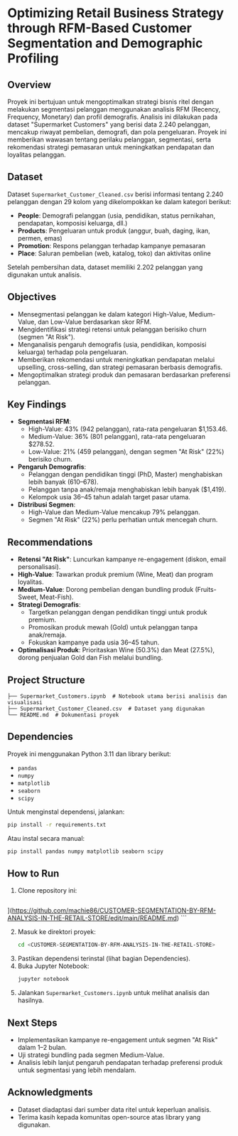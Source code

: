 # Optimizing Retail Business Strategy through RFM-Based Customer Segmentation and Demographic Profiling

## Overview
Proyek ini bertujuan untuk mengoptimalkan strategi bisnis ritel dengan melakukan segmentasi pelanggan menggunakan analisis RFM (Recency, Frequency, Monetary) dan profil demografis. Analisis ini dilakukan pada dataset "Supermarket Customers" yang berisi data 2.240 pelanggan, mencakup riwayat pembelian, demografi, dan pola pengeluaran. Proyek ini memberikan wawasan tentang perilaku pelanggan, segmentasi, serta rekomendasi strategi pemasaran untuk meningkatkan pendapatan dan loyalitas pelanggan.

## Dataset
Dataset `Supermarket_Customer_Cleaned.csv` berisi informasi tentang 2.240 pelanggan dengan 29 kolom yang dikelompokkan ke dalam kategori berikut:
- **People**: Demografi pelanggan (usia, pendidikan, status pernikahan, pendapatan, komposisi keluarga, dll.)
- **Products**: Pengeluaran untuk produk (anggur, buah, daging, ikan, permen, emas)
- **Promotion**: Respons pelanggan terhadap kampanye pemasaran
- **Place**: Saluran pembelian (web, katalog, toko) dan aktivitas online

Setelah pembersihan data, dataset memiliki 2.202 pelanggan yang digunakan untuk analisis.

## Objectives
- Mensegmentasi pelanggan ke dalam kategori High-Value, Medium-Value, dan Low-Value berdasarkan skor RFM.
- Mengidentifikasi strategi retensi untuk pelanggan berisiko churn (segmen "At Risk").
- Menganalisis pengaruh demografis (usia, pendidikan, komposisi keluarga) terhadap pola pengeluaran.
- Memberikan rekomendasi untuk meningkatkan pendapatan melalui upselling, cross-selling, dan strategi pemasaran berbasis demografis.
- Mengoptimalkan strategi produk dan pemasaran berdasarkan preferensi pelanggan.

## Key Findings
- **Segmentasi RFM**:
  - High-Value: 43% (942 pelanggan), rata-rata pengeluaran $1,153.46.
  - Medium-Value: 36% (801 pelanggan), rata-rata pengeluaran $278.52.
  - Low-Value: 21% (459 pelanggan), dengan segmen "At Risk" (22%) berisiko churn.
- **Pengaruh Demografis**:
  - Pelanggan dengan pendidikan tinggi (PhD, Master) menghabiskan lebih banyak ($610–$678).
  - Pelanggan tanpa anak/remaja menghabiskan lebih banyak ($1,419).
  - Kelompok usia 36–45 tahun adalah target pasar utama.
- **Distribusi Segmen**:
  - High-Value dan Medium-Value mencakup 79% pelanggan.
  - Segmen "At Risk" (22%) perlu perhatian untuk mencegah churn.

## Recommendations
- **Retensi "At Risk"**: Luncurkan kampanye re-engagement (diskon, email personalisasi).
- **High-Value**: Tawarkan produk premium (Wine, Meat) dan program loyalitas.
- **Medium-Value**: Dorong pembelian dengan bundling produk (Fruits-Sweet, Meat-Fish).
- **Strategi Demografis**:
  - Targetkan pelanggan dengan pendidikan tinggi untuk produk premium.
  - Promosikan produk mewah (Gold) untuk pelanggan tanpa anak/remaja.
  - Fokuskan kampanye pada usia 36–45 tahun.
- **Optimalisasi Produk**: Prioritaskan Wine (50.3%) dan Meat (27.5%), dorong penjualan Gold dan Fish melalui bundling.

## Project Structure
```
├── Supermarket_Customers.ipynb  # Notebook utama berisi analisis dan visualisasi
├── Supermarket_Customer_Cleaned.csv  # Dataset yang digunakan
└── README.md  # Dokumentasi proyek
```

## Dependencies
Proyek ini menggunakan Python 3.11 dan library berikut:
- `pandas`
- `numpy`
- `matplotlib`
- `seaborn`
- `scipy`

Untuk menginstal dependensi, jalankan:
```bash
pip install -r requirements.txt
```

Atau instal secara manual:
```bash
pip install pandas numpy matplotlib seaborn scipy
```

## How to Run
1. Clone repository ini:
   ```bash
](https://github.com/machie86/CUSTOMER-SEGMENTATION-BY-RFM-ANALYSIS-IN-THE-RETAIL-STORE/edit/main/README.md)   ```

2. Masuk ke direktori proyek:
   ```bash
   cd <CUSTOMER-SEGMENTATION-BY-RFM-ANALYSIS-IN-THE-RETAIL-STORE>
   ```
3. Pastikan dependensi terinstal (lihat bagian Dependencies).
4. Buka Jupyter Notebook:
   ```bash
   jupyter notebook
   ```
5. Jalankan `Supermarket_Customers.ipynb` untuk melihat analisis dan hasilnya.

## Next Steps
- Implementasikan kampanye re-engagement untuk segmen "At Risk" dalam 1–2 bulan.
- Uji strategi bundling pada segmen Medium-Value.
- Analisis lebih lanjut pengaruh pendapatan terhadap preferensi produk untuk segmentasi yang lebih mendalam.

## Acknowledgments
- Dataset diadaptasi dari sumber data ritel untuk keperluan analisis.
- Terima kasih kepada komunitas open-source atas library yang digunakan.
